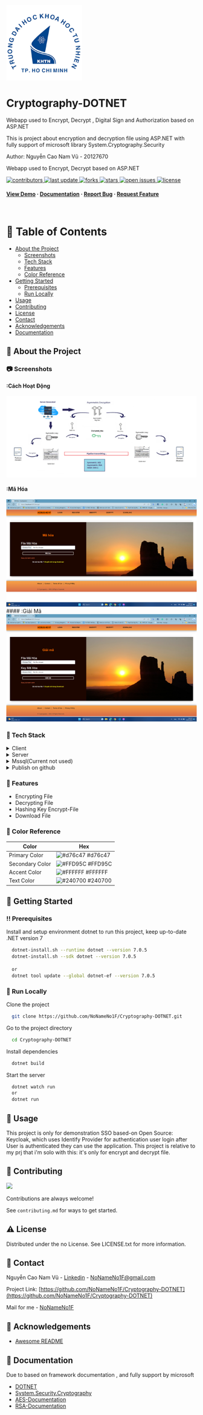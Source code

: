 <!--
Hey, thanks for using the awesome-readme-template template.
If you have any enhancements, then fork this project and create a pull request
or just open an issue with the label "enhancement".

Don't forget to give this project a star for additional support ;)
Maybe you can mention me or this repo in the acknowledgements too
-->
<div aligns="center">

  <img src="./wwwroot/fa-hcmus.png" alt="logo" width="200" height="auto" />
  <h1>Cryptography-DOTNET</h1>
Webapp used to Encrypt, Decrypt , Digital Sign and Authorization based on ASP.NET 
  <p>
    This is project about encryption and decryption file using ASP.NET with fully support of microsoft library System.Cryptography.Security
  </p>
   <p> 
     Author: Nguyễn Cao Nam Vũ - 20127670
  </p>
  <p>
    Webapp used to Encrypt, Decrypt based on ASP.NET
  </p>
  
  
<!-- Badges -->
<p>
  <a href="https://github.com/NoNameNo1F/Cryptography-DOTNET/graphs/contributors">
    <img src="https://img.shields.io/github/contributors/NoNameNo1F/Cryptography-DOTNET" alt="contributors" />
  </a>
  <a href="">
    <img src="https://img.shields.io/github/last-commit/NoNameNo1F/Cryptography-DOTNET" alt="last update" />
  </a>
  <a href="https://github.com/NoNameNo1F/Cryptography-DOTNET/network/members">
    <img src="https://img.shields.io/github/forks/NoNameNo1F/Cryptography-DOTNET" alt="forks" />
  </a>
  <a href="https://github.com/NoNameNo1F/Cryptography-DOTNET/stargazers">
    <img src="https://img.shields.io/github/stars/NoNameNo1F/Cryptography-DOTNET" alt="stars" />
  </a>
  <a href="https://github.com/NoNameNo1F/Cryptography-DOTNET/issues/">
    <img src="https://img.shields.io/github/issues/NoNameNo1F/Cryptography-DOTNET" alt="open issues" />
  </a>
  <a href="https://github.com/NoNameNo1F/Cryptography-DOTNET/blob/master/LICENSE">
    <img src="https://img.shields.io/github/license/NoNameNo1F/Cryptography-DOTNET.svg" alt="license" />
  </a>
</p>
   
<h4>
    <a href="https://github.com/NoNameNo1F/Cryptography-DOTNET/">View Demo</a>
  <span> · </span>
    <a href="https://github.com/NoNameNo1F/Cryptography-DOTNET/">Documentation</a>
  <span> · </span>
    <a href="https://github.com/NoNameNo1F/Cryptography-DOTNET/issues/">Report Bug</a>
  <span> · </span>
    <a href="https://github.com/NoNameNo1F/Cryptography-DOTNET/issues/">Request Feature</a>
  </h4>
</div>

<br />

<!-- Table of Contents -->

# :notebook_with_decorative_cover: Table of Contents

- [About the Project](#star2-about-the-project)
  - [Screenshots](#camera-screenshots)
  - [Tech Stack](#space_invader-tech-stack)
  - [Features](#dart-features)
  - [Color Reference](#art-color-reference)
- [Getting Started](#toolbox-getting-started)
  - [Prerequisites](#bangbang-prerequisites)
  - [Run Locally](#running-run-locally)
- [Usage](#eyes-usage)
- [Contributing](#wave-contributing)
- [License](#warning-license)
- [Contact](#handshake-contact)
- [Acknowledgements](#gem-acknowledgements)
- [Documentation](#book-documentation)

<!-- About the Project -->

## :star2: About the Project

<!-- Screenshots -->

### :camera: Screenshots

#### :Cách Hoạt Động
<div aligns="center"> 
  <img src="./wwwroot/bg-showcase.png" alt="Model" />
</div>

#### :Mã Hóa
<div aligns="center"> 
  <img src="./wwwroot/bg-encrypt.jpg" alt="Model" />
</div>
#### :Giải Mã
<div aligns="center"> 
  <img src="./wwwroot/bg-decrypt.jpg" alt="Model" />
</div>

<!-- TechStack -->

### :space_invader: Tech Stack

<details>
  <summary>Client</summary>
  <ul>
    <li><a href="https://dotnet.microsoft.com/en-us/"> DOTNET</a></li>
  </ul>
</details>

<details>
  <summary>Server</summary>
  <ul>
    <li><a href="https://dotnet.microsoft.com/en-us/"> DOT NET</a></li>
  </ul>
</details>

<details>
<summary>Mssql(Current not used)</summary>
</details>

<details>
<summary>Publish on github</summary>
<ul>
    <li><a href="https://github.com/NoNameNo1F/Cryptography-DOTNET"> DOT NET</a></li>
  </ul>
</details>

<!-- Features -->

### :dart: Features

- Encrypting File
- Decrypting File
- Hashing Key Encrypt-File
- Download File

<!-- Color Reference -->

### :art: Color Reference

| Color           | Hex                                                              |
| --------------- | ---------------------------------------------------------------- |
| Primary Color   | ![#d76c47](https://via.placeholder.com/10/d76c47?text=+) #d76c47 |
| Secondary Color | ![#FFD95C](https://via.placeholder.com/10/FFD95C?text=+) #FFD95C |
| Accent Color    | ![#FFFFFF](https://via.placeholder.com/10/FFFFFF?text=+) #FFFFFF |
| Text Color      | ![#240700](https://via.placeholder.com/10/240700?text=+) #240700 |

<!-- Getting Started -->

## :toolbox: Getting Started

<!-- Prerequisites -->

### :bangbang: Prerequisites

Install and setup environment dotnet to run this project, keep up-to-date .NET version 7

```bash
  dotnet-install.sh --runtime dotnet --version 7.0.5
  dotnet-install.sh --sdk dotnet --version 7.0.5

  or
  dotnet tool update --global dotnet-ef --version 7.0.5
```


<!-- Run Locally -->

### :running: Run Locally

Clone the project

```bash
  git clone https://github.com/NoNameNo1F/Cryptography-DOTNET.git
```

Go to the project directory

```bash
  cd Cryptography-DOTNET
```

Install dependencies

```bash
  dotnet build
```

Start the server

```bash
  dotnet watch run
  or
  dotnet run
```

<!-- Usage -->

## :eyes: Usage

This project is only for demonstration SSO based-on Open Source: Keycloak, which uses Identify Provider for authentication user login after User is authenticated they can use the application.
This project is relative to my prj that i'm solo with this: it's only for encrypt and decrypt file.

<!-- Contributing -->

## :wave: Contributing

<a href="https://github.com/NoNameNo1F/Cryptography-DOTNET/graphs/contributors">
  <img src="https://contrib.rocks/image?repo=NoNameNo1F/Cryptography-DOTNET" />
</a>

Contributions are always welcome!

See `contributing.md` for ways to get started.

<!-- License -->

## :warning: License

Distributed under the no License. See LICENSE.txt for more information.

<!-- Contact -->

## :handshake: Contact

Nguyễn Cao Nam Vũ - [Linkedin](linkedin.com/in/vu-nguyen-a61a83235) - NoNameNo1F@gmail.com

Project Link: [https://github.com/NoNameNo1F/Cryptography-DOTNET](https://github.com/NoNameNo1F/Cryptography-DOTNET)

Mail for me - [NoNameNo1F](https://mail.google.com/mail/u/1/?view=cm&fs=1&to=NoNameNo1F@gmail.com&tf=1) 

<!-- Acknowledgments -->

## :gem: Acknowledgements

- [Awesome README](https://github.com/Louis3797/awesome-readme-template)

<!-- Documentation -->

## :book: Documentation

Due to based on framework documentation , and fully support by microsoft 

- [DOTNET](https://dotnet.microsoft.com/en-us/)
- [System.Security.Cryptography](https://learn.microsoft.com/en-us/dotnet/api/system.security.cryptography?view=net-7.0)
- [AES-Documentation](https://learn.microsoft.com/en-us/dotnet/api/system.security.cryptography.aes?view=net-7.0)
- [RSA-Documentation](https://learn.microsoft.com/en-us/dotnet/api/system.security.cryptography.rsa?view=net-7.0)
